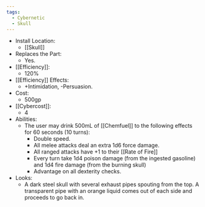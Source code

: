 ```yaml
---
tags:
  - Cybernetic
  - Skull
---
```

* Install Location:
	* [[Skull]]
* Replaces the Part:
	* Yes.
* [[Efficiency]]:
	* 120%
* [[Efficiency]] Effects:
	* +Intimidation, -Persuasion.
* Cost:
	* 500gp
* [[Cybercost]]:
	* 4
* Abilities:
	* The user may drink 500mL of [[Chemfuel]] to the following effects for 60 seconds (10 turns):
		* Double speed.
		* All melee attacks deal an extra 1d6 force damage.
		* All ranged attacks have +1 to their [[Rate of Fire]]
		* Every turn take 1d4 poison damage (from the ingested gasoline) and 1d4 fire damage (from the burning skull)
		* Advantage on all dexterity checks.
* Looks:
	* A dark steel skull with several exhaust pipes spouting from the top. A transparent pipe with an orange liquid comes out of each side and proceeds to go back in. 